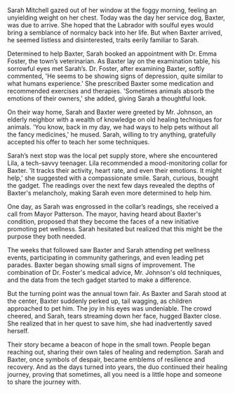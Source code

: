 Sarah Mitchell gazed out of her window at the foggy morning, feeling an unyielding weight on her chest. Today was the day her service dog, Baxter, was due to arrive. She hoped that the Labrador with soulful eyes would bring a semblance of normalcy back into her life. But when Baxter arrived, he seemed listless and disinterested, traits eerily familiar to Sarah.

Determined to help Baxter, Sarah booked an appointment with Dr. Emma Foster, the town’s veterinarian. As Baxter lay on the examination table, his sorrowful eyes met Sarah’s. Dr. Foster, after examining Baxter, softly commented, 'He seems to be showing signs of depression, quite similar to what humans experience.' She prescribed Baxter some medication and recommended exercises and therapies. 'Sometimes animals absorb the emotions of their owners,' she added, giving Sarah a thoughtful look.

On their way home, Sarah and Baxter were greeted by Mr. Johnson, an elderly neighbor with a wealth of knowledge on old healing techniques for animals. 'You know, back in my day, we had ways to help pets without all the fancy medicines,' he mused. Sarah, willing to try anything, gratefully accepted his offer to teach her some techniques.

Sarah’s next stop was the local pet supply store, where she encountered Lila, a tech-savvy teenager. Lila recommended a mood-monitoring collar for Baxter. 'It tracks their activity, heart rate, and even their emotions. It might help,' she suggested with a compassionate smile. Sarah, curious, bought the gadget. The readings over the next few days revealed the depths of Baxter's melancholy, making Sarah even more determined to help him.

One day, as Sarah was engrossed in the collar’s readings, she received a call from Mayor Patterson. The mayor, having heard about Baxter's condition, proposed that they become the faces of a new initiative promoting pet wellness. Sarah hesitated but realized that this might be the purpose they both needed.

The weeks that followed saw Baxter and Sarah attending pet wellness events, participating in community gatherings, and even leading pet parades. Baxter began showing small signs of improvement. The combination of Dr. Foster's medical advice, Mr. Johnson's old techniques, and the data from the tech gadget started to make a difference.

But the turning point was the annual town fair. As Baxter and Sarah stood at the center, Baxter suddenly perked up, tail wagging, as children approached to pet him. The joy in his eyes was undeniable. The crowd cheered, and Sarah, tears streaming down her face, hugged Baxter close. She realized that in her quest to save him, she had inadvertently saved herself.

Their story became a beacon of hope in the small town. People began reaching out, sharing their own tales of healing and redemption. Sarah and Baxter, once symbols of despair, became emblems of resilience and recovery. And as the days turned into years, the duo continued their healing journey, proving that sometimes, all you need is a little hope and someone to share the journey with.